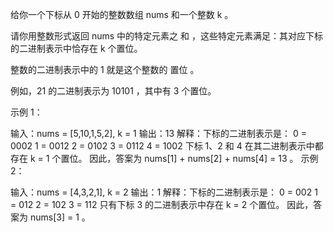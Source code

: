 给你一个下标从 0 开始的整数数组 nums 和一个整数 k 。

请你用整数形式返回 nums 中的特定元素之 和 ，这些特定元素满足：其对应下标的二进制表示中恰存在 k 个置位。

整数的二进制表示中的 1 就是这个整数的 置位 。

例如，21 的二进制表示为 10101 ，其中有 3 个置位。

 

示例 1：

输入：nums = [5,10,1,5,2], k = 1
输出：13
解释：下标的二进制表示是： 
0 = 0002
1 = 0012
2 = 0102
3 = 0112
4 = 1002 
下标 1、2 和 4 在其二进制表示中都存在 k = 1 个置位。
因此，答案为 nums[1] + nums[2] + nums[4] = 13 。
示例 2：

输入：nums = [4,3,2,1], k = 2
输出：1
解释：下标的二进制表示是： 
0 = 002
1 = 012
2 = 102
3 = 112
只有下标 3 的二进制表示中存在 k = 2 个置位。
因此，答案为 nums[3] = 1 。